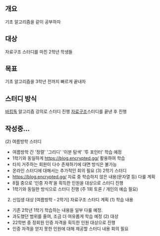 ## 개요

기초 알고리즘을 같이 공부하자

## 대상

자료구조 스터디를 마친 2학년 학생들

## 목표

기초 알고리즘을 3학년 전까지 빠르게 끝내자 

## 스터디 방식

[바킹독](https://blog.encrypted.gg/) 알고리즘 강의로 스터디 진행
[자료구조](https://github.com/alps-jbnu/22ALPStudy/tree/master/2022-1/Data_Structure)스터디를 끝낸 후 진행

## 작성중...
 (2) 여름방학 스터디
  - 여름방학 간 '정렬' '그리디' '이분 탐색' '투 포인터' 학습 예정
  - 1학기와 동일하게 https://blog.encrypted.gg/ 활용하여 학습
  - 타지 거주하는 회원이 다수 존재하기에 대면 방식은 불가능
  - 온라인 스터디에 대해서는 추가적인 회의 필요
 (3) 2학기 스터디
  - https://blog.encrypted.gg/ 자료 중 학습하지 않은 내용(문자열 등) 다룰 계획
  - 8월 중으로 '인증 자격'을 흭득한 인원을 대상으로 스터디 진행
  - 1학기와 동일한 방식으로 스터디 진행 (주 1회 토론 / 개인의 예습 필요)

2. 신입생 대상 [여름방학 - 2학기] 자료구조 스터디 계획
 (1) 학습 내용
  - 기존 2학년 1학기 학습하는 내용을 일부 다룰 예정.
  - 과도했던 범위를 줄여, 조금 더 여유롭게 학습 예정
 (2) 대상
  - 22학번 중 정회원 인증 자격을 흭득한 인원 대상으로 진행
  - 인증 자격을 얻지 못한 인원에 대해 제공할 스터디 내용 회의 필요